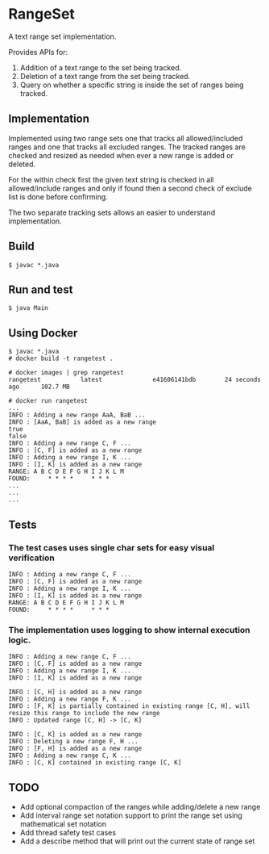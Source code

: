 # RangeSet

A text range set implementation.

Provides APIs for:

1. Addition of a text range to the set being tracked.
2. Deletion of a text range from the set being tracked.
3. Query on whether a specific string is inside the set of ranges being tracked.

## Implementation 

Implemented using two range sets one that tracks all allowed/included ranges and one that tracks all excluded ranges. The tracked ranges are checked and resized as needed when ever a new range is added or deleted.  


For the within check first the given text string is checked in all allowed/include ranges and only if found then a second check of exclude list is done before confirming.  


The two separate tracking sets allows an easier to understand implementation.


## Build 

```
$ javac *.java 
```

## Run and test 

```
$ java Main 
```

## Using Docker

```
$ javac *.java 
# docker build -t rangetest .
```

```
# docker images | grep rangetest
rangetest           latest              e41606141bdb        24 seconds ago      102.7 MB
```

```
# docker run rangetest
...
INFO : Adding a new range AaA, BaB ...
INFO : [AaA, BaB] is added as a new range
true
false
INFO : Adding a new range C, F ...
INFO : [C, F] is added as a new range
INFO : Adding a new range I, K ...
INFO : [I, K] is added as a new range
RANGE: A B C D E F G H I J K L M
FOUND:     * * * *     * * *
...
...
...
```

## Tests 

### The test cases uses single char sets for easy visual verification

```
INFO : Adding a new range C, F ...
INFO : [C, F] is added as a new range
INFO : Adding a new range I, K ...
INFO : [I, K] is added as a new range
RANGE: A B C D E F G H I J K L M
FOUND:     * * * *     * * *
```

### The implementation uses logging to show internal execution logic.

```
INFO : Adding a new range C, F ...
INFO : [C, F] is added as a new range
INFO : Adding a new range I, K ...
INFO : [I, K] is added as a new range
```

```
INFO : [C, H] is added as a new range
INFO : Adding a new range F, K ...
INFO : [F, K] is partially contained in existing range [C, H], will resize this range to include the new range
INFO : Updated range [C, H] -> [C, K]
```

```
INFO : [C, K] is added as a new range
INFO : Deleting a new range F, H ...
INFO : [F, H] is added as a new range
INFO : Adding a new range C, K ...
INFO : [C, K] contained in existing range [C, K]
```

## TODO

- Add optional compaction of the ranges while adding/delete a new range
- Add interval range set notation support to print the range set using mathematical set notation
- Add thread safety test cases
- Add a describe method that will print out the current state of range set 
